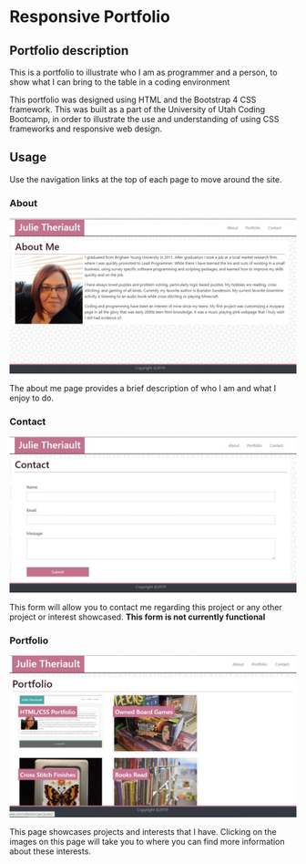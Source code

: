 # Responsive Portfolio

## Portfolio description

This is a portfolio to illustrate who I am as programmer and a person, to show what I can bring to the table in a coding environment

This portfolio was designed using HTML and the Bootstrap 4 CSS framework. This was built as a part of the University of Utah Coding Bootcamp, in order to illustrate the use and understanding of using CSS frameworks and responsive web design.

## Usage

Use the navigation links at the top of each page to move around the site.

### About

![Screen Shot of About Me page](assets/images/about-me-ss.jpg)

The about me page provides a brief description of who I am and what I enjoy to do.

### Contact

![Screen Shot of Contact form](assets/images/contact-page-ss.jpg)

This form will allow you to contact me regarding this project or any other project or interest showcased.
**This form is not currently functional**

### Portfolio

![Screen shot of Portfolio page](assets/images/portfolio-ss.jpg)

This page showcases projects and interests that I have. Clicking on the images on this page will take you to where you can find more information about these interests.
